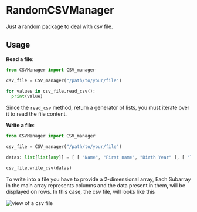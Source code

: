 # RandomCSVManager
Just a random package to deal with csv file.

## Usage

**__Read a file__**:

```py
from CSVManager import CSV_manager

csv_file = CSV_manager("/path/to/your/file")

for values in csv_file.read_csv():
  print(value)
```

Since the `read_csv` method, return a generator of lists, you must iterate over it to read the file content.

**__Write a file__**:

```py
from CSVManager import CSV_manager

csv_file = CSV_manager("/path/to/your/file")

datas: list[list[any]] = [ [ "Name", "First name", "Birth Year" ], [ "Turing", "Alan", 1912 ], [ "Lovelace", "Ada", 1815 ], [ "Shanon", "Claude", 1916 ], [ "Truong", "André", 1936 ] ]

csv_file.write_csv(datas)
```

To write into a file you have to provide a 2-dimensional array, Each Subarray in the main array represents columns and the data present in them, will be displayed on rows.
In this case, the csv file, will looks like this

![view of a csv file](https://github.com/Dulinniel/RandomCSVManager/blob/main/github/ressources/csv_file_preview.png)
